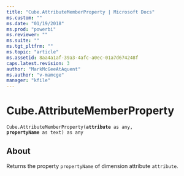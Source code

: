 ```yaml
---
title: "Cube.AttributeMemberProperty | Microsoft Docs"
ms.custom: ""
ms.date: "01/19/2018"
ms.prod: "powerbi"
ms.reviewer: ""
ms.suite: ""
ms.tgt_pltfrm: ""
ms.topic: "article"
ms.assetid: 8aa4a1af-39a3-4afc-a0ec-01a7d674248f
caps.latest.revision: 3
author: "MarkMcGeeAtAquent"
ms.author: "v-mamcge"
manager: "kfile"
---
```

# Cube.AttributeMemberProperty
<code>Cube.AttributeMemberProperty(<b>attribute</b> as any, <b>propertyName</b> as text) as any</code>

## About
Returns the property `propertyName` of dimension attribute `attribute`.

